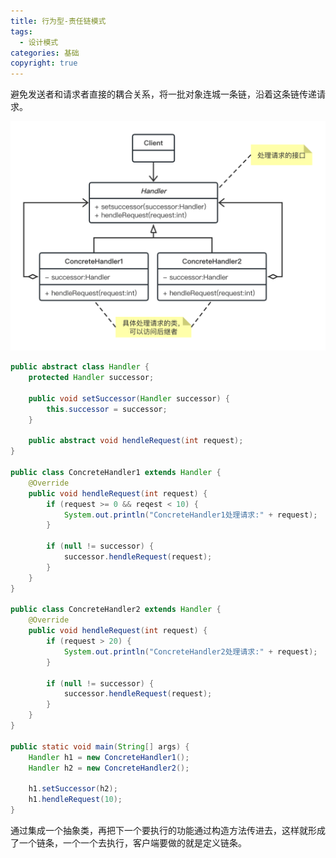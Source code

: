 ```yaml
---
title: 行为型-责任链模式
tags:
  - 设计模式
categories: 基础
copyright: true
---
```


避免发送者和请求者直接的耦合关系，将一批对象连城一条链，沿着这条链传递请求。

![责任链模式](https://raw.githubusercontent.com/wangxiaohong123/p-bed/main/uPic/责任链模式.png)

```java
public abstract class Handler {
    protected Handler successor;
    
    public void setSuccessor(Handler successor) {
        this.successor = successor;
    }
    
    public abstract void hendleRequest(int request);
}

public class ConcreteHandler1 extends Handler {
    @Override
    public void hendleRequest(int request) {
        if (request >= 0 && reqest < 10) {
            System.out.println("ConcreteHandler1处理请求:" + request);
        }
        
        if (null != successor) {
        	successor.hendleRequest(request);
        }
    }
}

public class ConcreteHandler2 extends Handler {
    @Override
    public void hendleRequest(int request) {
        if (request > 20) {
            System.out.println("ConcreteHandler2处理请求:" + request);
        }
        
        if (null != successor) {
        	successor.hendleRequest(request);
        }
    }
}

public static void main(String[] args) {
    Handler h1 = new ConcreteHandler1();
    Handler h2 = new ConcreteHandler2();
    
    h1.setSuccessor(h2);
    h1.hendleRequest(10);
}
```

通过集成一个抽象类，再把下一个要执行的功能通过构造方法传进去，这样就形成了一个链条，一个一个去执行，客户端要做的就是定义链条。